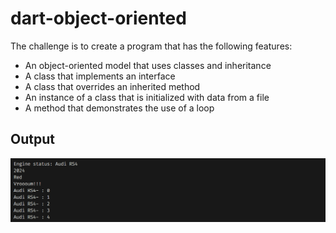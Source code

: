 # dart-object-oriented
The challenge is to create a program that has the following features:

- An object-oriented model that uses classes and inheritance
- A class that implements an interface
- A class that overrides an inherited method
- An instance of a class that is initialized with data from a file
- A method that demonstrates the use of a loop



## Output
![Output Result](/images/output-data.png "Output Result")
